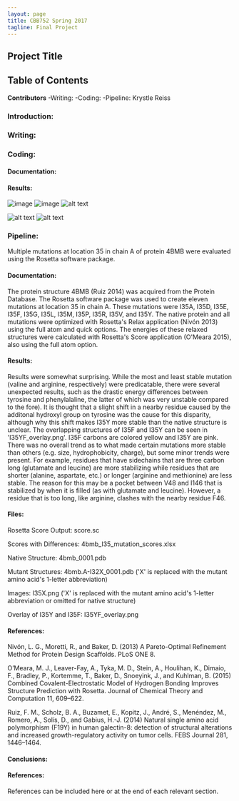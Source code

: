```yaml
---
layout: page
title: CBB752 Spring 2017
tagline: Final Project
---
```


Project Title
------------------


Table of Contents
-----------------------




**Contributors**
 -Writing:
 -Coding:
 -Pipeline: Krystle Reiss

### Introduction:





### Writing:








### Coding:


#### Documentation:


#### Results:

![image](https://github.com/CBB752Spring2017/final-project-4-2-team-4-2-1/blob/master/wt4bmb.png)
![image](https://github.com/CBB752Spring2017/final-project-4-2-team-4-2-1/blob/master/mut4bmb.png)
![alt text](https://github.com/CBB752Spring2017/final-project-4-2-team-4-2-1/blob/master/Displacement.png)

![alt text](https://github.com/CBB752Spring2017/final-project-4-2-team-4-2-1/blob/master/overlayWhole.png)
![alt text](https://github.com/CBB752Spring2017/final-project-4-2-team-4-2-1/blob/master/res35zoom.png)





### Pipeline:
Multiple mutations at location 35 in chain A of protein 4BMB were evaluated using the Rosetta software package.

#### Documentation:
The protein structure 4BMB (Ruiz 2014) was acquired from the Protein Database. The Rosetta software package was used to create eleven
mutations at location 35 in chain A. These mutations were I35A, I35D, I35E, I35F, I35G, I35L, I35M, I35P, I35R, I35V, and I35Y. The
native protein and all mutations were optimized with Rosetta's Relax application (Nivón 2013) using the full atom and quick options. The
energies of these relaxed structures were calculated with Rosetta's Score application (O'Meara 2015), also using the full atom option.

#### Results:
Results were somewhat surprising. While the most and least stable mutation (valine and arginine, respectively) were predicatable, there 
were several unexpected results, such as the drastic energy differences between tyrosine and phenylalaline, the latter of which was very
unstable compared to the fore). It is thought that a slight shift in a nearby residue caused by the additonal hydroxyl group on tyrosine
was the cause for this disparity, although why this shift makes I35Y more stable than the native structure is unclear. The overlapping
structures of I35F and I35Y can be seen in 'I35YF_overlay.png'. I35F carbons are colored yellow and I35Y are pink. There was no overall
trend as to what made certain mutations more stable than others (e.g. size, hydrophobicity, charge), but some minor trends were present.
For example, residues that have sidechains that are three carbon long (glutamate and leucine) are more stabilizing while residues that
are shorter (alanine, aspartate, etc.) or longer (arginine and methionine) are less stable. The reason for this may be a pocket between 
V48 and I146 that is stabilized by when it is filled (as with glutamate and leucine). However, a residue that is too long, like 
arginine, clashes with the nearby residue F46.

#### Files:
Rosetta Score Output: score.sc

Scores with Differences: 4bmb_I35_mutation_scores.xlsx

Native Structure: 4bmb_0001.pdb

Mutant Structures: 4bmb.A-I32X_0001.pdb ('X' is replaced with the mutant amino acid's 1-letter abbreviation)

Images: I35X.png ('X' is replaced with the mutant amino acid's 1-letter abbreviation or omitted for native structure)

Overlay of I35Y and I35F: I35YF_overlay.png


#### References:
Nivón, L. G., Moretti, R., and Baker, D. (2013) A Pareto-Optimal Refinement Method for Protein Design Scaffolds. PLoS ONE 8.

O’Meara, M. J., Leaver-Fay, A., Tyka, M. D., Stein, A., Houlihan, K., Dimaio, F., Bradley, P., Kortemme, T., Baker, D., Snoeyink, J.,
 and Kuhlman, B. (2015) Combined Covalent-Electrostatic Model of Hydrogen Bonding Improves Structure Prediction with Rosetta. Journal of
 Chemical Theory and Computation 11, 609–622.
 
Ruiz, F. M., Scholz, B. A., Buzamet, E., Kopitz, J., André, S., Menéndez, M., Romero, A., Solís, D., and Gabius, H.-J. (2014) Natural 
 single amino acid polymorphism (F19Y) in human galectin-8: detection of structural alterations and increased growth-regulatory activity 
 on tumor cells. FEBS Journal 281, 1446–1464.








#### Conclusions:








#### References:

 References can be included here or at the end of each relevant section.
 
 

